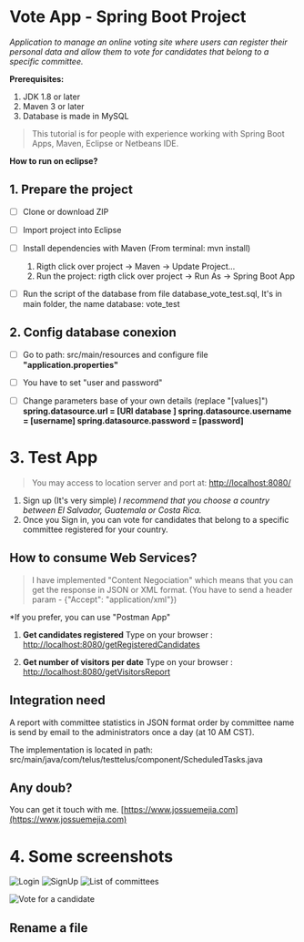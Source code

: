 # Vote App  - Spring Boot Project

*Application to manage an online voting site where users can register their personal data and allow
them to vote for candidates that belong to a specific committee.*


**Prerequisites:** 
   
 1. JDK 1.8 or later 
 2. Maven 3 or later 
 3. Database is made in MySQL

 

> This tutorial is for people with experience working with  Spring Boot Apps, Maven, Eclipse or Netbeans IDE.

**How to run on eclipse?**
## 1. Prepare the project
 - [ ] Clone or download ZIP
 - [ ] Import project into Eclipse
 - [ ] Install dependencies with Maven (From terminal: mvn install)
		 
	 1. Rigth click over project -> Maven -> Update Project...
	 2. Run the project: rigth click over project -> Run As -> Spring Boot App

 - [ ]  Run the script of the database from file database_vote_test.sql,   It's in main folder, the name database: vote_test
## 2. Config database conexion
 - [ ] Go to path: src/main/resources and configure file **"application.properties"**
 - [ ] You have to set  "user and password" 
 - [ ]  Change parameters base of your own details (replace "[values]") 
		      **spring.datasource.url = [URI database ]
				spring.datasource.username = [username]
				spring.datasource.password = [password]**

  
# 3.  Test App

> You may access to location server and port at: [http://localhost:8080/](http://localhost:8080/) 
 1. Sign up (It's very simple)
		*I recommend that you choose a country between El Salvador, Guatemala or Costa Rica.*
 2. Once you Sign in, you can vote for candidates that belong to a specific committee registered for your country.
 

## How to consume Web Services?

> I have implemented "Content Negociation" which means that you can get the response in JSON or XML format. (You have to send a header param - {"Accept": "application/xml"})

*If you prefer, you can use "Postman App"

1. **Get candidates registered**
	Type on your browser : [http://localhost:8080/getRegisteredCandidates](http://localhost:8080/getRegisteredCandidates)

2. **Get number of visitors per date**
	Type on your browser : [http://localhost:8080/getVisitorsReport](http://localhost:8080/getVisitorsReport)

## Integration need

A report with committee statistics in JSON format order by committee name is send by email to the administrators once a day (at 10 AM CST).


The implementation is located in path:  src/main/java/com/telus/testtelus/component/ScheduledTasks.java



## Any doub?

You can get it touch with me.  [https://www.jossuemejia.com](https://www.jossuemejia.com)


# 4.  Some screenshots

![Login](https://picasaweb.google.com/112572088688238602899/6740525782926113985#6740525781005607090 "login")
![SignUp](https://picasaweb.google.com/112572088688238602899/6740525970083564945#6740525974112779746 "SignUp")
![List of committees](https://picasaweb.google.com/112572088688238602899/6740526124876801169#6740526129755969458 "List of committees")

![Vote for a candidate](https://picasaweb.google.com/112572088688238602899/6740526274130441665#6740526271768671842 "Vote for a candidate")
## Rename a file
